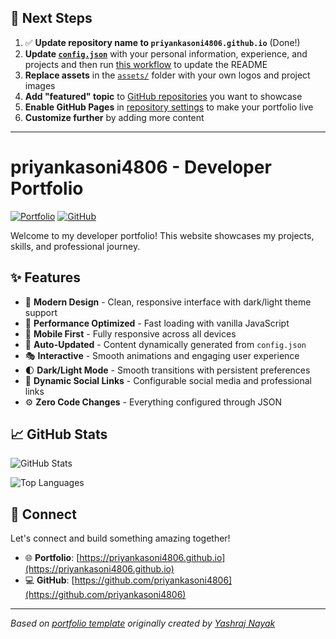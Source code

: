 ## 🚀 Next Steps

1. ✅ **Update repository name to `priyankasoni4806.github.io`** (Done!)
2. **Update [`config.json`](https://github.com/priyankasoni4806/priyankasoni4806.github.io/blob/main/config.json)** with your personal information, experience, and projects and then run [this workflow](https://github.com/priyankasoni4806/priyankasoni4806.github.io/actions/workflows/update-readme.yml) to update the README
3. **Replace assets** in the [`assets/`](https://github.com/priyankasoni4806/priyankasoni4806.github.io/tree/main/assets/) folder with your own logos and project images
4. **Add "featured" topic** to [GitHub repositories](https://github.com/priyankasoni4806?tab=repositories) you want to showcase
5. **Enable GitHub Pages** in [repository settings](https://github.com/priyankasoni4806/priyankasoni4806.github.io/settings/pages) to make your portfolio live
6. **Customize further** by adding more content

---

# priyankasoni4806 - Developer Portfolio

<div align="left">
  
[![Portfolio](https://img.shields.io/badge/🌐_Visit_Portfolio-Live-brightgreen?style=for-the-badge)](https://priyankasoni4806.github.io)
[![GitHub](https://img.shields.io/badge/GitHub-Profile-181717?style=for-the-badge&logo=github)](https://github.com/priyankasoni4806)

</div>

Welcome to my developer portfolio! This website showcases my projects, skills, and professional journey.

## ✨ Features

- 🎨 **Modern Design** - Clean, responsive interface with dark/light theme support
- 🚀 **Performance Optimized** - Fast loading with vanilla JavaScript
- 📱 **Mobile First** - Fully responsive across all devices
- 🔄 **Auto-Updated** - Content dynamically generated from `config.json`
- 🎭 **Interactive** - Smooth animations and engaging user experience
- 🌓 **Dark/Light Mode** - Smooth transitions with persistent preferences
- 🔗 **Dynamic Social Links** - Configurable social media and professional links
- ⚙️ **Zero Code Changes** - Everything configured through JSON

## 📈 GitHub Stats

<div align="left">

![GitHub Stats](https://github-readme-stats.vercel.app/api?username=priyankasoni4806&theme=dark&hide_border=true&include_all_commits=true&count_private=true)

![Top Languages](https://github-readme-stats.vercel.app/api/top-langs/?username=priyankasoni4806&theme=dark&hide_border=true&include_all_commits=true&count_private=true&layout=compact)

</div>

## 🤝 Connect

Let's connect and build something amazing together!

- 🌐 **Portfolio**: [https://priyankasoni4806.github.io](https://priyankasoni4806.github.io)
- 💻 **GitHub**: [https://github.com/priyankasoni4806](https://github.com/priyankasoni4806)

---

*Based on [portfolio template](https://github.com/yashrajnayak/developer-portfolio) originally created by [Yashraj Nayak](https://github.com/yashrajnayak)*